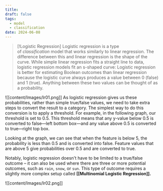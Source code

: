 ```yaml
---
title: 
draft: false
tags:
  - model
  - classification
date: 2024-06-08
---
```


>[!Logistic Regression]
>Logistic regression is a type of _classification_ model that works similarly to linear regression. The difference between this and linear regression is the shape of the curve. While simple linear regression fits a straight line to data, logistic regression models fit an s-shaped curve: Logistic regression is better for estimating Boolean outcomes than linear regression because the logistic curve always produces a value between 0 (false) and 1 (true). Anything between these two values can be thought of as a probability.

![[content/Images/lr01.png]]
As logistic regression gives us these probabilities, rather than simple true/false values, we need to take extra steps to convert the result to a category. The simplest way to do this conversion is to apply a threshold. For example, in the following graph, our threshold is set to 0.5. This threshold means that any y-value below 0.5 is converted to false—left bottom box—and any value above 0.5 is converted to true—right top box.

Looking at the graph, we can see that when the feature is below 5, the probability is less than 0.5 and is converted into false. Feature values that are above 5 give probabilities over 0.5 and are converted to true.

Notably, logistic regression doesn't have to be limited to a true/false outcome – it can also be used where there are three or more potential outcomes, such as `rain`, `snow`, or `sun`. This type of outcome requires a slightly more complex setup called **[[Multinomial Logistic Regression]].**

![[content/Images/lr02.png]]

